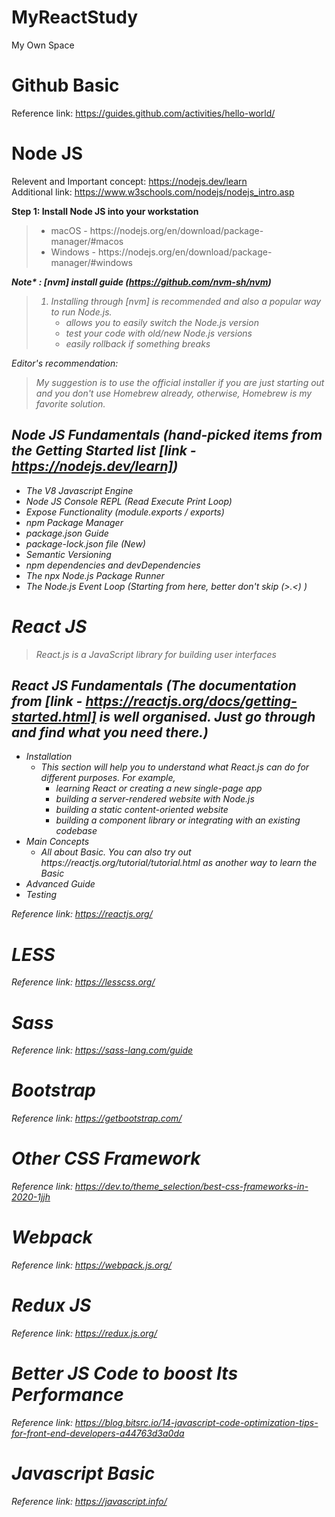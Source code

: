 # MyReactStudy
My Own Space


# Github Basic
Reference link: https://guides.github.com/activities/hello-world/ 

# Node JS
Relevent and Important concept: https://nodejs.dev/learn <br>
Additional link: https://www.w3schools.com/nodejs/nodejs_intro.asp

<b>Step 1: Install Node JS into your workstation</b>
><ul>
>  <li>macOS - https://nodejs.org/en/download/package-manager/#macos</li>
>  <li>Windows - https://nodejs.org/en/download/package-manager/#windows</li>
></ul>
<b><i>Note* : [nvm] install guide (https://github.com/nvm-sh/nvm)<i></b><br/>
><ol>
>  <li>Installing through [nvm] is recommended and also a popular way to run Node.js.
>    <ul>
>      <li>allows you to easily switch the Node.js version</li>
>      <li>test your code with old/new Node.js versions</li>
>      <li>easily rollback if something breaks</li>
>    </ul>
>  </li>
></ol>

  
Editor's recommendation:
> My suggestion is to use the official installer if you are just starting out and you don't use Homebrew already, otherwise, Homebrew is my favorite solution.


## Node JS Fundamentals (hand-picked items from the Getting Started list [link - https://nodejs.dev/learn])
  - The V8 Javascript Engine
  - Node JS Console REPL (Read Execute Print Loop)
  - Expose Functionality (module.exports / exports)
  - npm Package Manager
  - package.json Guide
  - package-lock.json file (New)
  - Semantic Versioning
  - npm dependencies and devDependencies
  - The npx Node.js Package Runner
  - The Node.js Event Loop (Starting from here, better don't skip (>.<) )


# React JS
> React.js is a JavaScript library for building user interfaces
  
## React JS Fundamentals (The documentation from [link - https://reactjs.org/docs/getting-started.html] is well organised. Just go through and find what you need there.)
                                                                    
<ul>
  <li>
    Installation
    <ul>
      <li>
        This section will help you to understand what React.js can do for different purposes. For example, 
        <ul>
          <li>learning React or creating a new single-page app</li>
          <li>building a server-rendered website with Node.js</li>
          <li>building a static content-oriented website</li>
          <li>building a component library or integrating with an existing codebase</li>
        </ul>
      </li>
    </ul>    
  </li>
  <li>
    Main Concepts
    <ul>
      <li>All about Basic. You can also try out https://reactjs.org/tutorial/tutorial.html as another way to learn the Basic</li>
    </ul>   
  </li> 
  <li>Advanced Guide</li> 
  <li>Testing</li> 
</ul>
  
Reference link: https://reactjs.org/ 

# LESS 
Reference link: https://lesscss.org/

# Sass
Reference link: https://sass-lang.com/guide

# Bootstrap 
Reference link: https://getbootstrap.com/ 

# Other CSS Framework
Reference link: https://dev.to/theme_selection/best-css-frameworks-in-2020-1jjh

# Webpack
Reference link: https://webpack.js.org/

# Redux JS
Reference link: https://redux.js.org/

# Better JS Code to boost Its Performance
Reference link: https://blog.bitsrc.io/14-javascript-code-optimization-tips-for-front-end-developers-a44763d3a0da

# Javascript Basic 
Reference link: https://javascript.info/ 



